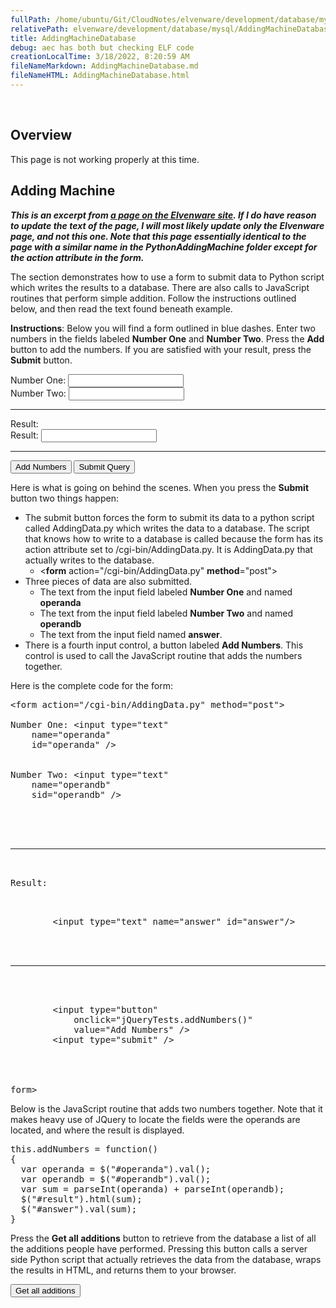 ```yaml
---
fullPath: /home/ubuntu/Git/CloudNotes/elvenware/development/database/mysql/AddingMachineDatabase.md
relativePath: elvenware/development/database/mysql/AddingMachineDatabase.md
title: AddingMachineDatabase
debug: aec has both but checking ELF code
creationLocalTime: 3/18/2022, 8:20:59 AM
fileNameMarkdown: AddingMachineDatabase.md
fileNameHTML: AddingMachineDatabase.html
---
```


<!-- toc -->
<!-- tocstop -->

﻿<script src="/charlie/development/web/Scripts/MyJQueryTests.js"></script>

## Overview

This page is not working properly at this time.

## Adding Machine

**_This is an excerpt from [a page on the Elvenware site](http://www.elvenware.com/charlie/development/web/JavaScript/JQueryBasic.html#adding). If I do have reason to update the text of the page, I will most likely update only the Elvenware page, and not this one. Note that this page essentially identical to the page with a similar name in the PythonAddingMachine folder except for the action attribute in the form._**

The section demonstrates how to use a form to submit data to Python script which writes the results to a database. There are also calls to JavaScript routines that perform simple addition. Follow the instructions outlined below, and then read the text found beneath example.

**Instructions**: Below you will find a form outlined in blue dashes. Enter two numbers in the fields labeled **Number One** and **Number Two**. Press the **Add** button to add the numbers. If you are satisfied with your result, press the **Submit** button.

<form action="/cgi-bin/AddingData.py" method="post">

<div class="addForm">Number One: <input id="operanda" name="operanda" type="text"></div>

<div class="addForm">Number Two: <input id="operandb" name="operandb" type="text"></div>

<div>

* * *

<div><span class="addForm">Result</span>:<span id="result"></span>

<div><span class="addForm">Result</span>: <input id="answer" name="answer" type="text"></div>

</div>

* * *

<div><input onclick="jQueryTests.addNumbers()" type="button" value="Add Numbers"> <input type="submit" value="Submit Query"></div>

</div>

</form>

Here is what is going on behind the scenes. When you press the **Submit** button two things happen:

*   The submit button forces the form to submit its data to a python script called AddingData.py which writes the data to a database. The script that knows how to write to a database is called because the form has its action attribute set to /cgi-bin/AddingData.py. It is AddingData.py that actually writes to the database.
    *   <**form** action="/cgi-bin/AddingData.py" **method**="post">
*   Three pieces of data are also submitted.
    *   The text from the input field labeled **Number One** and named **operanda**
    *   The text from the input field labeled **Number Two** and named **operandb**
    *   The text from the input field named **answer**.
*   There is a fourth input control, a button labeled **Add Numbers**. This control is used to call the JavaScript routine that adds the numbers together.

Here is the complete code for the form:

<pre class="code"><<span class="brown">form</span> action="/cgi-bin/AddingData.py" method="post">
  <div>Number One: <<span class="brown">input</span> type="text" 
  	name="operanda" 
  	id="operanda" /></div>
  <div>Number Two: <<span class="brown">input</span> type="text" 
  	name="operandb" 
  	sid="operandb" /></div>
  <div>
	<hr>
	<div><span>Result</span>: 
		<p id="result"></p>
		<<span class="brown">input</span> type="text" name="answer" id="answer"/>
	</div>
	<hr>
	<div>
		<<span class="brown">input</span> type="button" 
			onclick="jQueryTests.addNumbers()" 
			value="Add Numbers" />
		<<span class="brown">input</span> type="submit" />
	</div>
  </div>
</<span class="brown">form</span>></pre>

Below is the JavaScript routine that adds two numbers together. Note that it makes heavy use of JQuery to locate the fields were the operands are located, and where the result is displayed.

<pre class="code">this.addNumbers = function()
{
  var operanda = $("#operanda").val();
  var operandb = $("#operandb").val();
  var sum = parseInt(operanda) + parseInt(operandb);
  $("#result").html(sum);
  $("#answer").val(sum);
}</pre>

Press the **Get all additions** button to retrieve from the database a list of all the additions people have performed. Pressing this button calls a server side Python script that actually retrieves the data from the database, wraps the results in HTML, and returns them to your browser.

<form action="/cgi-bin/AddingMachineDataReader.py" method="post"><input type="submit" value="Get all additions"></form>
